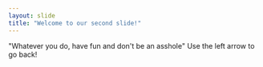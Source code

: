 ```yaml
---
layout: slide
title: "Welcome to our second slide!"
---
```

"Whatever you do, have fun and don't be an asshole"
Use the left arrow to go back!
